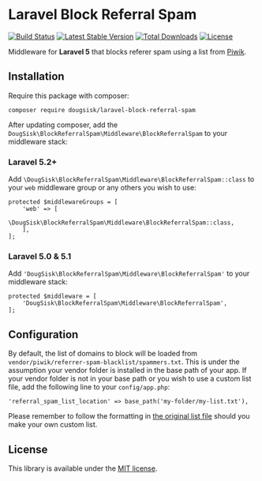Laravel Block Referral Spam
==============================
[![Build Status](https://travis-ci.org/DougSisk/Laravel-BlockReferralSpam.svg?branch=master)](https://travis-ci.org/DougSisk/Laravel-BlockReferralSpam)
[![Latest Stable Version](https://poser.pugx.org/dougsisk/laravel-block-referral-spam/version)](https://packagist.org/packages/dougsisk/laravel-block-referral-spam)
[![Total Downloads](https://poser.pugx.org/dougsisk/laravel-block-referral-spam/downloads)](https://packagist.org/packages/dougsisk/laravel-block-referral-spam)
[![License](https://poser.pugx.org/dougsisk/laravel-block-referral-spam/license)](https://packagist.org/packages/dougsisk/laravel-block-referral-spam)

Middleware for **Laravel 5** that blocks referer spam using a list from [Piwik](https://github.com/piwik/referrer-spam-blacklist).

Installation
------------

Require this package with composer:

```
composer require dougsisk/laravel-block-referral-spam
```

After updating composer, add the `DougSisk\BlockReferralSpam\Middleware\BlockReferralSpam` to your middleware stack:

### Laravel 5.2+

Add `\DougSisk\BlockReferralSpam\Middleware\BlockReferralSpam::class` to your `web` middleware group or any others you wish to use:
```
protected $middlewareGroups = [
    'web' => [
        \DougSisk\BlockReferralSpam\Middleware\BlockReferralSpam::class,
    ],
];
```

### Laravel 5.0 & 5.1
Add `'DougSisk\BlockReferralSpam\Middleware\BlockReferralSpam'` to your middleware stack:
```
protected $middleware = [
    'DougSisk\BlockReferralSpam\Middleware\BlockReferralSpam',
];
```

Configuration
-------------

By default, the list of domains to block will be loaded from `vendor/piwik/referrer-spam-blacklist/spammers.txt`. This is under the assumption your vendor folder is installed in the base path of your app. If your vendor folder is not in your base path or you wish to use a custom list file, add the following line to your `config/app.php`:

```
'referral_spam_list_location' => base_path('my-folder/my-list.txt'),
```

Please remember to follow the formatting in [the original list file](https://github.com/piwik/referrer-spam-blacklist/blob/master/spammers.txt) should you make your own custom list.

License
-------

This library is available under the [MIT license](LICENSE).